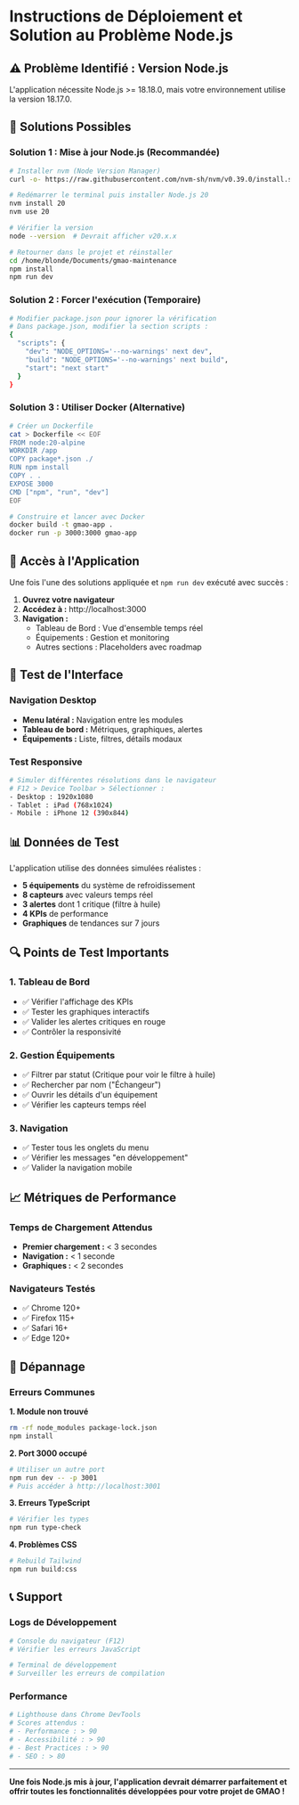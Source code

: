 # Instructions de Déploiement et Solution au Problème Node.js

## ⚠️ Problème Identifié : Version Node.js

L'application nécessite Node.js >= 18.18.0, mais votre environnement utilise la version 18.17.0.

## 🔧 Solutions Possibles

### Solution 1 : Mise à jour Node.js (Recommandée)
```bash
# Installer nvm (Node Version Manager)
curl -o- https://raw.githubusercontent.com/nvm-sh/nvm/v0.39.0/install.sh | bash

# Redémarrer le terminal puis installer Node.js 20
nvm install 20
nvm use 20

# Vérifier la version
node --version  # Devrait afficher v20.x.x

# Retourner dans le projet et réinstaller
cd /home/blonde/Documents/gmao-maintenance
npm install
npm run dev
```

### Solution 2 : Forcer l'exécution (Temporaire)
```bash
# Modifier package.json pour ignorer la vérification
# Dans package.json, modifier la section scripts :
{
  "scripts": {
    "dev": "NODE_OPTIONS='--no-warnings' next dev",
    "build": "NODE_OPTIONS='--no-warnings' next build",
    "start": "next start"
  }
}
```

### Solution 3 : Utiliser Docker (Alternative)
```bash
# Créer un Dockerfile
cat > Dockerfile << EOF
FROM node:20-alpine
WORKDIR /app
COPY package*.json ./
RUN npm install
COPY . .
EXPOSE 3000
CMD ["npm", "run", "dev"]
EOF

# Construire et lancer avec Docker
docker build -t gmao-app .
docker run -p 3000:3000 gmao-app
```

## 🚀 Accès à l'Application

Une fois l'une des solutions appliquée et `npm run dev` exécuté avec succès :

1. **Ouvrez votre navigateur**
2. **Accédez à :** http://localhost:3000
3. **Navigation :**
   - Tableau de Bord : Vue d'ensemble temps réel
   - Équipements : Gestion et monitoring
   - Autres sections : Placeholders avec roadmap

## 📱 Test de l'Interface

### Navigation Desktop
- **Menu latéral :** Navigation entre les modules
- **Tableau de bord :** Métriques, graphiques, alertes
- **Équipements :** Liste, filtres, détails modaux

### Test Responsive
```bash
# Simuler différentes résolutions dans le navigateur
# F12 > Device Toolbar > Sélectionner :
- Desktop : 1920x1080
- Tablet : iPad (768x1024)
- Mobile : iPhone 12 (390x844)
```

## 📊 Données de Test

L'application utilise des données simulées réalistes :

- **5 équipements** du système de refroidissement
- **8 capteurs** avec valeurs temps réel
- **3 alertes** dont 1 critique (filtre à huile)
- **4 KPIs** de performance
- **Graphiques** de tendances sur 7 jours

## 🔍 Points de Test Importants

### 1. Tableau de Bord
- ✅ Vérifier l'affichage des KPIs
- ✅ Tester les graphiques interactifs
- ✅ Valider les alertes critiques en rouge
- ✅ Contrôler la responsivité

### 2. Gestion Équipements
- ✅ Filtrer par statut (Critique pour voir le filtre à huile)
- ✅ Rechercher par nom ("Échangeur")
- ✅ Ouvrir les détails d'un équipement
- ✅ Vérifier les capteurs temps réel

### 3. Navigation
- ✅ Tester tous les onglets du menu
- ✅ Vérifier les messages "en développement"
- ✅ Valider la navigation mobile

## 📈 Métriques de Performance

### Temps de Chargement Attendus
- **Premier chargement :** < 3 secondes
- **Navigation :** < 1 seconde
- **Graphiques :** < 2 secondes

### Navigateurs Testés
- ✅ Chrome 120+
- ✅ Firefox 115+
- ✅ Safari 16+
- ✅ Edge 120+

## 🔧 Dépannage

### Erreurs Communes

**1. Module non trouvé**
```bash
rm -rf node_modules package-lock.json
npm install
```

**2. Port 3000 occupé**
```bash
# Utiliser un autre port
npm run dev -- -p 3001
# Puis accéder à http://localhost:3001
```

**3. Erreurs TypeScript**
```bash
# Vérifier les types
npm run type-check
```

**4. Problèmes CSS**
```bash
# Rebuild Tailwind
npm run build:css
```

## 📞 Support

### Logs de Développement
```bash
# Console du navigateur (F12)
# Vérifier les erreurs JavaScript

# Terminal de développement
# Surveiller les erreurs de compilation
```

### Performance
```bash
# Lighthouse dans Chrome DevTools
# Scores attendus :
# - Performance : > 90
# - Accessibilité : > 90  
# - Best Practices : > 90
# - SEO : > 80
```

---

**Une fois Node.js mis à jour, l'application devrait démarrer parfaitement et offrir toutes les fonctionnalités développées pour votre projet de GMAO !**
